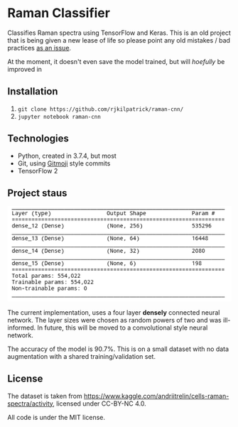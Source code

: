 # Raman Classifier

Classifies Raman spectra using TensorFlow and Keras.
This is an old project that is being given a new lease of life so please point any old mistakes / bad practices [as an issue](https://github.com/rjkilpatrick/raman-cnn/issues).

At the moment, it doesn't even save the model trained, but will _hoefully_ be improved in

## Installation

1. `git clone https://github.com/rjkilpatrick/raman-cnn/`
1. `jupyter notebook raman-cnn`

## Technologies

- Python, created in 3.7.4, but most
- Git, using [Gitmoji](https://gitmoji.carloscuesta.me/) style commits
- TensorFlow 2

## Project staus

![Model details](./img/model.png)

The current implementation, uses a four layer **densely** connected neural network.
The layer sizes were chosen as random powers of two and was ill-informed.
In future, this will be moved to a convolutional style neural network.

The accuracy of the model is 90.7%.
This is on a small dataset with no data augmentation with a shared training/validation set.

## License

The dataset is taken from <https://www.kaggle.com/andriitrelin/cells-raman-spectra/activity>, licensed under CC-BY-NC 4.0.

All code is under the MIT license.
